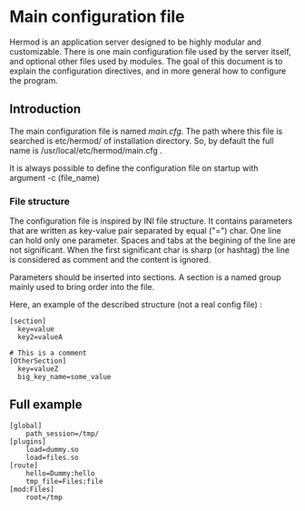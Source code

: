 Main configuration file
=======================

Hermod is an application server designed to be highly modular and
customizable. There is one main configuration file used by the server itself,
and optional other files used by modules. The goal of this document is to
explain the configuration directives, and in more general how to configure
the program.

Introduction
------------

The main configuration file is named *main.cfg*. The path where this file is
searched is etc/hermod/ of installation directory. So, by default the full
name is /usr/local/etc/hermod/main.cfg .

It is always possible to define the configuration file on startup with
argument -c (file_name)

### File structure

The configuration file is inspired by INI file structure. It contains parameters
that are written as key-value pair separated by equal ("=") char. One line can
hold only one parameter. Spaces and tabs at the begining of the line are not 
significant. When the first significant char is sharp (or hashtag) the line
is considered as comment and the content is ignored.

Parameters should be inserted into sections. A section is a named group mainly 
used to bring order into the file.

Here, an example of the described structure (not a real config file) :
```
[section]
  key=value
  key2=valueA

# This is a comment
[OtherSection]
  key=valueZ
  big_key_name=some_value
```

Full example
------------

```
[global]
    path_session=/tmp/
[plugins]
    load=dummy.so
    load=files.so
[route]
    hello=Dummy:hello
    tmp_file=Files:file
[mod:Files]
    root=/tmp
```
